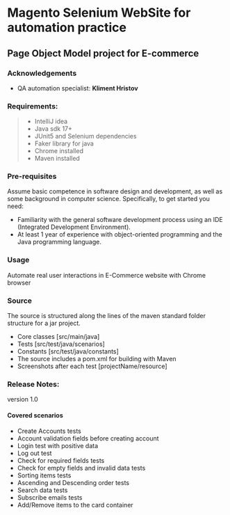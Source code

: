 # Magento Selenium WebSite for automation practice

## Page Object Model project for E-commerce

### Acknowledgements

- QA automation specialist: **Kliment Hristov**

### Requirements:

> - IntelliJ idea
> - Java sdk 17+
> - JUnit5 and Selenium dependencies
> - Faker library for java
> - Chrome installed
> - Maven installed

### Pre-requisites

Assume basic competence in software design and development,
as well as some background in computer science.
Specifically, to get started you need:

- Familiarity with the general software development process
  using an IDE (Integrated Development Environment).
- At least 1 year of experience with object-oriented
  programming and the Java programming language.

### Usage

Automate real user interactions in E-Commerce website with
Chrome browser

### Source

The source is structured along the lines of the maven
standard folder structure for a jar project.

- Core classes [src/main/java]
- Tests [src/test/java/scenarios]
- Constants [src/test/java/constants]
- The source includes a pom.xml for building with Maven
- Screenshots after each test [projectName/resource]

### Release Notes:
version 1.0

#### Covered scenarios
- Create Accounts tests
- Account validation fields before creating account
- Login test with positive data
- Log out test
- Check for required fields tests
- Check for empty fields and invalid data tests
- Sorting items tests
- Ascending and Descending order tests
- Search data tests
- Subscribe emails tests
- Add/Remove items to the card container



